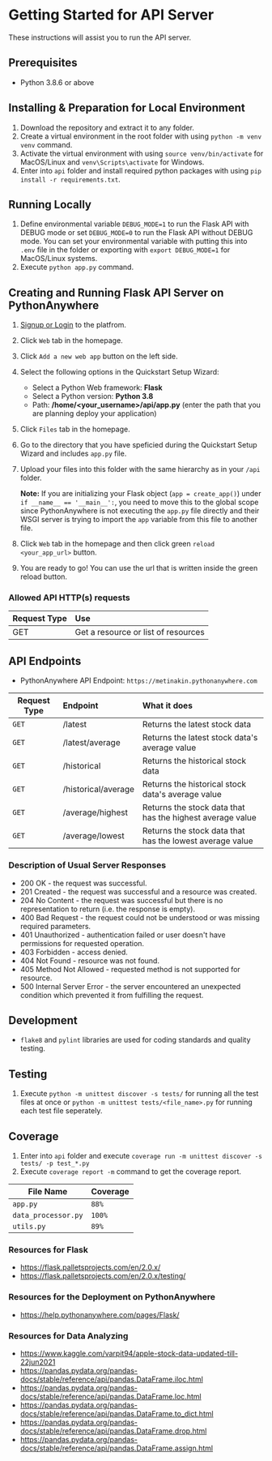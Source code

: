 # Getting Started for API Server

These instructions will assist you to run the API server.

## Prerequisites

* Python 3.8.6 or above

## Installing & Preparation for Local Environment

1. Download the repository and extract it to any folder.
2. Create a virtual environment in the root folder with using ``python -m venv venv`` command.
3. Activate the virtual environment with using ``source venv/bin/activate`` for MacOS/Linux and ``venv\Scripts\activate`` for Windows.
4. Enter into ``api`` folder and install required python packages with using ``pip install -r requirements.txt``.

## Running Locally

1. Define environmental variable ``DEBUG_MODE=1`` to run the Flask API with DEBUG mode or set ``DEBUG_MODE=0`` to run the Flask API without DEBUG mode. You can set your environmental variable with putting this into ``.env`` file in the folder or exporting with ``export DEBUG_MODE=1`` for MacOS/Linux systems.
2. Execute ``python app.py`` command.

## Creating and Running Flask API Server on PythonAnywhere

1. [Signup or Login](https://www.pythonanywhere.com/) to the platfrom.
2. Click ``Web`` tab in the homepage.
3. Click ``Add a new web app`` button on the left side.
4. Select the following options in the Quickstart Setup Wizard:
    - Select a Python Web framework: **Flask**
    - Select a Python version: **Python 3.8**
    - Path: **/home/<your_username>/api/app.py** (enter the path that you are planning deploy your application)
5. Click ``Files`` tab in the homepage.
6. Go to the directory that you have speficied during the Quickstart Setup Wizard and includes ``app.py`` file.
7. Upload your files into this folder with the same hierarchy as in your ``/api`` folder.

    **Note:** If you are initializing your Flask object (``app = create_app()``) under ``if __name__ == '__main__':``, you need to move this to the global scope since PythonAnywhere is not executing the ``app.py`` file directly and their WSGI server is trying to import the ``app`` variable from this file to another file.

8. Click ``Web`` tab in the homepage and then click green ``reload <your_app_url>`` button.
9. You are ready to go! You can use the url that is written inside the green reload button.

### Allowed API HTTP(s) requests
| Request Type | Use                                 |
| ------------ |:----------------------------------- |
| GET          | Get a resource or list of resources |

## API Endpoints

* PythonAnywhere API Endpoint: ``https://metinakin.pythonanywhere.com``

| Request Type      | Endpoint                    | What it does                                                 |
| ----------------- |:--------------------------- |:------------------------------------------------------------ |
| ``GET``           | /latest                     | Returns the latest stock data                                |
| ``GET``           | /latest/average             | Returns the latest stock data's average value                |
| ``GET``           | /historical                 | Returns the historical stock data                            |
| ``GET``           | /historical/average         | Returns the historical stock data's average value            |
| ``GET``           | /average/highest            | Returns the stock data that has the highest average value    |
| ``GET``           | /average/lowest             | Returns the stock data that has the lowest average value     |

### Description of Usual Server Responses

*   200 OK - the request was successful.
*   201 Created - the request was successful and a resource was created.
*   204 No Content - the request was successful but there is no representation to return (i.e. the response is empty).
*   400 Bad Request - the request could not be understood or was missing required parameters.
*   401 Unauthorized - authentication failed or user doesn't have permissions for requested operation.
*   403 Forbidden - access denied.
*   404 Not Found - resource was not found.
*   405 Method Not Allowed - requested method is not supported for resource.
*   500 Internal Server Error - the server encountered an unexpected condition which prevented it from fulfilling the request.

## Development

* ``flake8`` and ``pylint`` libraries are used for coding standards and quality testing.

## Testing
1. Execute ``python -m unittest discover -s tests/`` for running all the test files at once or ``python -m unittest tests/<file_name>.py`` for running each test file seperately.

## Coverage

1. Enter into ``api`` folder and execute ``coverage run -m unittest discover -s tests/ -p test_*.py``
2. Execute ``coverage report -m`` command to get the coverage report.

| File Name              | Coverage                       |
| ---------------------- |:------------------------------ |
| ``app.py``             | ``88%``                        |
| ``data_processor.py``  | ``100%``                       |
| ``utils.py``           | ``89%``                        |

### Resources for Flask

* https://flask.palletsprojects.com/en/2.0.x/
* https://flask.palletsprojects.com/en/2.0.x/testing/

### Resources for the Deployment on PythonAnywhere
* https://help.pythonanywhere.com/pages/Flask/

### Resources for Data Analyzing

* https://www.kaggle.com/varpit94/apple-stock-data-updated-till-22jun2021
* https://pandas.pydata.org/pandas-docs/stable/reference/api/pandas.DataFrame.iloc.html
* https://pandas.pydata.org/pandas-docs/stable/reference/api/pandas.DataFrame.loc.html
* https://pandas.pydata.org/pandas-docs/stable/reference/api/pandas.DataFrame.to_dict.html
* https://pandas.pydata.org/pandas-docs/stable/reference/api/pandas.DataFrame.drop.html
* https://pandas.pydata.org/pandas-docs/stable/reference/api/pandas.DataFrame.assign.html
